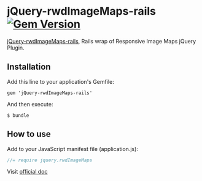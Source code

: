 jQuery-rwdImageMaps-rails [![Gem Version][version-badge]][rubygems]
===================

[jQuery-rwdImageMaps-rails](https://github.com/Eric-Guo/jQuery-rwdImageMaps-rails), Rails wrap of Responsive Image Maps jQuery Plugin.

## Installation

Add this line to your application's Gemfile:

    gem 'jQuery-rwdImageMaps-rails'

And then execute:

    $ bundle

## How to use

Add to your JavaScript manifest file (application.js):

```js
//= require jquery.rwdImageMaps
```

Visit [official doc](https://github.com/stowball/jQuery-rwdImageMaps#jquery-rwd-image-maps)

[version-badge]: https://badge.fury.io/rb/jQuery-rwdImageMaps-rails.svg
[rubygems]: https://rubygems.org/gems/jQuery-rwdImageMaps-rails
